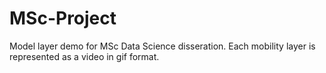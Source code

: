 # MSc-Project
Model layer demo for MSc Data Science disseration.
Each mobility layer is represented as a video in gif format. 

